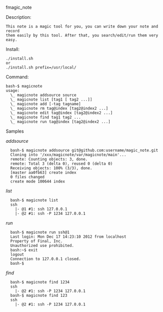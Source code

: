 fmagic_note

Description:

    This note is a magic tool for you, you can write down your note and record
    them easily by this tool. After that, you search/edit/run them very easy.

Install:

    ./install.sh
    or
    ./install.sh prefix=/usr/local/

Command:

    bash-$ magicnote
    usage:
      \_ magicnote addsource source
      \_ magicnote list [tag1 [ tag2 ...]]
      \_ magicnote add [-tag tagname]
      \_ magicnote rm tag@index [tag2@index2 ...]
      \_ magicnote edit tag@index [tag2@index2 ...]
      \_ magicnote find tag1 tag2 ...
      \_ magicnote run tag@index [tag2@index2 ...]

Samples

*addsource*
    
      bash-$ magicnote addsource git@github.com:username/magic_note.git
      Cloning into '/xxx/magicnote/var/magicnote/main'...
      remote: Counting objects: 3, done.
      remote: Total 3 (delta 0), reused 0 (delta 0)
      Receiving objects: 100% (3/3), done.
      [master aa0fb63] create index
      0 files changed
      create mode 100644 index

*list*

      bash-$ magicnote list
      ssh
        |- @1 #1: ssh 127.0.0.1
        |- @2 #1: ssh -P 1234 127.0.0.1

*run*
   
      bash-$ magicnote run ssh@1
      Last login: Mon Dec 17 14:23:10 2012 from localhost
      Property of Final, Inc.
      Unauthorized use prohibited.
      bash:~$ exit
      logout
      Connection to 127.0.0.1 closed.
      bash-$

*find*

      bash-$ magicnote find 1234
      ssh
        |- @2 #1: ssh -P 1234 127.0.0.1
      bash-$ magicnote find 123
      ssh
        |- @2 #1: ssh -P 1234 127.0.0.1
